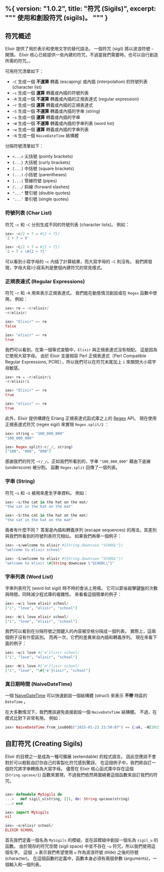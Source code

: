%{
  version: "1.0.2",
  title: "符咒 (Sigils)",
  excerpt: """
  使用和創設符咒 (sigils)。
  """
}
---

## 符咒概述

Elixir 提供了用於表示和使用文字的替代語法。
一個符咒 (sigil) 將以波浪符號 `~` 開頭。
Elixir 核心已經提供一些內建的符咒，不過當我們需要時，也可以自行創造所需的符咒。。

可用符咒清單如下：

  - `~C` 生成一個 **不運算** 轉義 (escaping) 或內插 (interpolation) 的符號列表 (character list)
  - `~c` 生成一個 **運算** 轉義或內插的符號列表
  - `~R` 生成一個 **不運算** 轉義或內插的正規表達式 (regular expression)
  - `~r` 生成一個 **運算** 轉義或內插的正規表達式
  - `~S` 生成一個 **不運算** 轉義或內插的字串 (string)
  - `~s` 生成一個 **運算** 轉義或內插的字串
  - `~W` 生成一個 **不運算** 轉義或內插的字串列表 (word list)
  - `~w` 生成一個 **運算** 轉義或內插的字串列表
  - `~N` 生成一個 `NaiveDateTime` 結構體

分隔符號清單如下：

  - `<...>` 尖括號 (pointy brackets)
  - `{...}` 大括號 (curly brackets)
  - `[...]` 中括號 (square brackets)
  - `(...)` 小括號 (parentheses)
  - `|...|` 管線符號 (pipes)
  - `/.../` 斜線 (forward slashes)
  - `"..."` 雙引號 (double quotes)
  - `'...'` 單引號 (single quotes)

### 符號列表 (Char List)

符咒 `~c` 和 `~C` 分別生成不同的符號列表 (character lists)。
例如：

```elixir
iex> ~c/2 + 7 = #{2 + 7}/
'2 + 7 = 9'

iex> ~C/2 + 7 = #{2 + 7}/
'2 + 7 = \#{2 + 7}'
```

可以看到小寫字母的 `~c` 內插了計算結果，而大寫字母的 `~C` 則沒有。
我們將發現，字母大寫/小寫系列是整個內建符咒的常見樣式。

### 正規表達式 (Regular Expressions)

符咒 `~r` 和 `~R` 用來表示正規表達式。
我們能在動態情況創設或在 `Regex` 函數中使用。
例如：

```elixir
iex> re = ~r/elixir/
~r/elixir/

iex> "Elixir" =~ re
false

iex> "elixir" =~ re
true
```

我們可以看到，在第一個等式查驗中，`Elixir` 與正規表達式沒有相配。
這是因為它使用大寫字母。
由於 Elixir 支援相容 Perl 正規表達式（Perl Compatible Regular Expressions, PCRE），所以我們可以在符咒末尾加上 `i` 來關閉大小寫字母敏感。

```elixir
iex> re = ~r/elixir/i
~r/elixir/i

iex> "Elixir" =~ re
true

iex> "elixir" =~ re
true
```

此外，Elixir 提供構建在 Erlang 正規表達式函式庫之上的 [Regex](https://hexdocs.pm/elixir/Regex.html) API。
現在使用正規表達式符咒 (regex sigil) 來實現 `Regex.split/2` ：

```elixir
iex> string = "100_000_000"
"100_000_000"

iex> Regex.split(~r/_/, string)
["100", "000", "000"]
```

感謝我們的符咒 `~r/_/`。正如我們所看到的，字串 `"100_000_000"` 藉由下底線 (underscore) 被分割。
函數 `Regex.split` 回傳了一個列表。

### 字串 (String)

符咒 `~s` 和 `~S` 被用來產生字串資料。
例如：

```elixir
iex> ~s/the cat in the hat on the mat/
"the cat in the hat on the mat"

iex> ~S/the cat in the hat on the mat/
"the cat in the hat on the mat"
```

兩者有什麼不同？
答案是內插和轉義序列 (escape sequences) 的用法，其差別與我們所看到的符號列表符咒相似。
如果我們再舉一個例子：

```elixir
iex> ~s/welcome to elixir #{String.downcase "SCHOOL"}/
"welcome to elixir school"

iex> ~S/welcome to elixir #{String.downcase "SCHOOL"}/
"welcome to elixir \#{String.downcase \"SCHOOL\"}"
```

### 字串列表 (Word List)

字串列表符咒 (word list sigil) 時不時的會派上用場。
它可以節省敲擊鍵盤的次數與時間，同時減少程式庫的複雜性。
來看看這個簡單的例子：

```elixir
iex> ~w/i love elixir school/
["i", "love", "elixir", "school"]

iex> ~W/i love elixir school/
["i", "love", "elixir", "school"]
```

我們可以看到在分隔符號之間鍵入的內容被空格分隔成一個列表。
實際上，這兩個例子沒有什麼區別。
而再一次，它們的差異來自內插和轉義序列。
現在來看下面的例子：

```elixir
iex> ~w/i love #{'e'}lixir school/
["i", "love", "elixir", "school"]

iex> ~W/i love #{'e'}lixir school/
["i", "love", "\#{'e'}lixir", "school"]
```

### 真日期時間 (NaiveDateTime)

一個 [NaiveDateTime](https://hexdocs.pm/elixir/NaiveDateTime.html) 可以快速創設一個結構體 (struct) 來表示 **不帶** 時區的 `DateTime` 。

在大多數情況下，我們應該避免直接創設一個 `NaiveDateTime` 結構體。
不過，在模式比對下非常有用。
例如：

```elixir
iex> NaiveDateTime.from_iso8601("2015-01-23 23:50:07") == {:ok, ~N[2015-01-23 23:50:07]}
```

## 自訂符咒 (Creating Sigils)

Elixir 的目標之一是成為一種可擴展 (extendable) 的程式語言。
因此您應該不會對於可以輕鬆自訂你自己的客製化符咒感到驚訝。
在這個例子中，我們將自訂一個符咒將字串轉換為大寫字母。
儘管在 Elixir 核心函式庫中存在這個 (`String.upcase/1`) 函數來實現，不過我們依然將圍繞著這個函數來自訂我們的符咒。

```elixir

iex> defmodule MySigils do
...>   def sigil_u(string, []), do: String.upcase(string)
...> end

iex> import MySigils
nil

iex> ~u/elixir school/
ELIXIR SCHOOL
```

首先我們定義一個名為 `MySigils` 的模組，並在該模組中創設一個名為 `sigil_u` 的函數。
由於現存的符咒空間 (sigil space) 中並不存在 `~u` 符咒，所以我們使用這個名字。
這個 `_u` 表示我們希望使用 `u` 作為波浪符號 (tilde) 之後的符號 (character)。
在這個函數的定義中，函數本身必須有兩個參數 (arguments)，一個輸入和一個列表。
